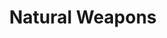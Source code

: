 ---
title: "Natural Weapons"

ability:
  description: |
    Natural weapons are weapons that are physically a part of a creature. A creature making a melee attack with a natural weapon is considered armed and does not provoke attacks of opportunity. Likewise, it threatens any space it can reach. Creatures do not receive additional attacks from a high base attack bonus when using natural weapons. The number of attacks a creature can make with its natural weapons depends on the type of the attack &ndash; generally, a creature can make one bite attack, one attack per claw or tentacle, one gore attack, one sting attack, or one slam attack (although Large creatures with arms or arm-like limbs can make a slam attack with each arm). Refer to the individual monster descriptions.

    Unless otherwise noted, a natural weapon threatens a critical hit on a natural attack roll of 20.

    When a creature has more than one natural weapon, one of them (or sometimes a pair or set of them) is the primary weapon. All the creature's remaining natural weapons are secondary.

    The primary weapon is given in the creature's Attack entry, and the primary weapon or weapons is given first in the creature's Full Attack entry. A creature's primary natural weapon is its most effective natural attack, usually by virtue of the creature's physiology, training, or innate talent with the weapon. An attack with a primary natural weapon uses the creature's full attack bonus. Attacks with secondary natural weapons are less effective and are made with a -5 penalty on the attack roll, no matter how many there are. (Creatures with the Multiattack feat take only a -2 penalty on secondary attacks.) This penalty applies even when the creature makes a single attack with the secondary weapon as part of the attack action or as an attack of opportunity.

    Natural weapons have types just as other weapons do. The most common are summarized below.

    _Bite:_ The creature attacks with its mouth, dealing piercing, slashing, and bludgeoning damage.

    _Claw or Talon:_ The creature rips with a sharp appendage, dealing piercing and slashing damage.

    _Gore:_ The creature spears the opponent with an antler, horn, or similar appendage, dealing piercing damage.

    _Slap or Slam:_ The creature batters opponents with an appendage, dealing bludgeoning damage.

    _Sting:_ The creature stabs with a stinger, dealing piercing damage. Sting attacks usually deal damage from poison in addition to hit point damage.

    _Tentacle:_ The creature flails at opponents with a powerful tentacle, dealing bludgeoning (and sometimes slashing) damage.
---